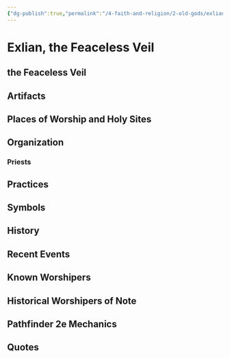 ```yaml
---
{"dg-publish":true,"permalink":"/4-faith-and-religion/2-old-gods/exlian/"}
---
```


# Exlian, the Feaceless Veil
## the Feaceless Veil
## Artifacts
## Places of Worship and Holy Sites
## Organization
### Priests
## Practices
## Symbols
## History
## Recent Events
## Known Worshipers
## Historical Worshipers of Note
## Pathfinder 2e Mechanics
## Quotes